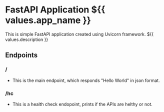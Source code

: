 # FastAPI Application ${{ values.app_name }}

This is simple FastAPI application created using Uvicorn framework. ${{ values.description }}

## Endpoints

### /

- This is the main endpoint, which responds "Hello World" in json format.

### /hc

- This is a health check endopoint, prints if the APIs are helthy or not.

<!-- ### /tasks

- This will print tasks from the TODO List database. -->